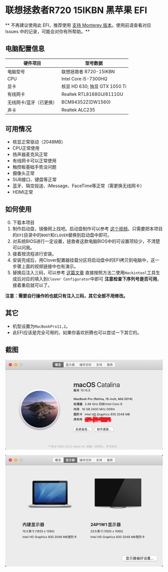 # 联想拯救者R720 15IKBN 黑苹果 EFI

** 不再建议使用此 EFI，推荐使用 [支持 Monterey 版本](https://github.com/happylzyy/Hackintosh-Lenovo-R720)。使用前请查看对应 Issues 中的记录，可能会对你有所帮助。**

## 电脑配置信息

| 硬件项目 | 型号数据 |
| - | -|
| 电脑型号| 联想拯救者 R720-15IKBN|
| CPU | Intel Core i5-7300HQ|
| 显卡 | 核显 HD 630; 独显 GTX 1050 Ti    |
| 有线网卡| Realtek RTL8168GU/8111GU|
| 无线网卡/蓝牙（已更换） | BCM94352Z(DW1560)|
| 声卡| Realtek ALC235 |

## 可用情况

- 核显正常驱动（2048MB）
- CPU正常使用
- 扬声器麦克风正常
- 有线网卡可以正常使用
- 触控板基础手势没问题
- 摄像头正常
- SUB接口、键盘等正常
- 蓝牙、隔空投送、iMessage、FaceTime等正常（需更换无线网卡）
- HDMI正常

## 如何使用

0. 下载本项目
1. 制作启动盘，镜像网上找吧。启动盘制作可以参考 [这个视频](https://www.bilibili.com/video/BV1yq4y1o7cT?p=4)。只需要把本项目的`EFI`目录中的`BOOT`和`CLOVER`替换到启动盘中即可。
2. 对系统BIOS进行一定设置，拯救者这款电脑BIOS中的可设置项较少，不清楚可以问我。
3. 接着按流程进行安装。
4. 安装完成后，用Clover配置器挂载分区将启动盘中的EFI拷贝到电脑中，这一步骤上面的视频链接中也有演示。
5. 替换后注入三码，可以参考 [这篇文章](https://imacosx.com/scb/5078.html) 直接按照方法二使用`Hackintool`工具生成后对应的填入到`Clover Configurator`中即可 **注意检查下序列号是否可用**。接着重启就可以了。

**注意：需要自行操作的也就只有注入三码，其它全部不用修改。**

## 其它

- 机型设置为`MacBookPro11,2`。
- 此EFI应该是完全可用的，如果你喜欢折腾也可以尝试一下其它的。

## 截图

![about_this_pc](./images/about_this_pc.png)

![hdmi](./images/hdmi.png)
